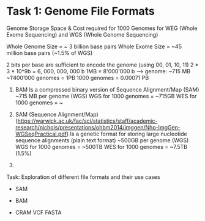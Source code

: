 # **Task 1: Genome File Formats**
Genome Storage Space & Cost required for 1000 Genomes for WEG (Whole Exome Sequencing) and WGS (Whole Genome Sequencing)

Whole Genome Size = ~ 3 billion base pairs
Whole Exome Size = ~45 million base pairs (~1.5% of WGS)

2 bits per base are sufficient to encode the genome (using 00, 01, 10, 11)
2 * 3 * 10^9b = 6, 000, 000, 000 b 
1MB = 8'000'000 b --> genome: ~715 MB 
~1’400’000 genomes = 1PB
1000 genomes = 0.00071 PB

1. BAM 
Is a compressed binary version of Sequence Alignment/Map (SAM)
~715 MB per genome (WGS)
WGS for 1000 genomes = ~715GB
WES for 1000 genomes = ~


2. SAM (Sequence Alignment/Map) (https://warwick.ac.uk/fac/sci/statistics/staff/academic-research/nichols/presentations/ohbm2014/imggen/Nho-ImgGen-WGSeqPractical.pdf)
Is a genetic format for storing large nucleotide sequence alignments (plain text format)
 ~500GB per genome (WGS)
 WGS for 1000 genomes = ~500TB
 WES for 1000 genomes = ~7.5TB (1.5%)
 
 3.

Task: Exploration of different file formats and their use cases
* SAM
  
* BAM

* CRAM
    VCF
    FASTA


